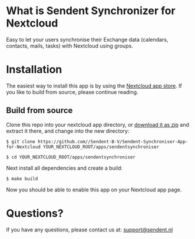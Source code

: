 # What is Sendent Synchronizer for Nextcloud
Easy to let your users synchronise their Exchange data (calendars, contacts, mails, tasks) with Nextcloud using groups.

# Installation
The easiest way to install this app is by using the [Nextcloud app store](https://apps.nextcloud.com/apps/sendentsynchroniser). If you like to build from source, please continue reading.

## Build from source
Clone this repo into your nextcloud app directory, or [download it as zip](https://github.com/Sendent-B-V/Sendent-App-for-Nextcloud/archive/refs/heads/master.zip) and extract it there, and change into the new directory:
``` console
$ git clone https://github.com//Sendent-B-V/Sendent-Synchroniser-App-for-Nextcloud YOUR_NEXTCLOUD_ROOT/apps/sendentsynchroniser

$ cd YOUR_NEXTCLOUD_ROOT/apps/sendentsynchroniser
```

Next install all dependencies and create a build:

```console
$ make build
```

Now you should be able to enable this app on your Nextcloud app page.

# Questions?
If you have any questions, please contact us at: support@sendent.nl
